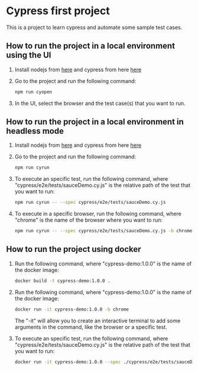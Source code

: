 # Cypress first project
This is a project to learn cypress and automate some sample test cases.

## How to run the project in a local environment using the UI
1. Install nodejs from [here](https://nodejs.org/en/download/package-manager) and cypress from here [here](https://docs.cypress.io/guides/getting-started/installing-cypress)
2. Go to the project and run the following command:

    ```bash
    npm run cyopen
    ```
3. In the UI, select the browser and the test case(s) that you want to run.

## How to run the project in a local environment in headless mode
1. Install nodejs from [here](https://nodejs.org/en/download/package-manager) and cypress from here [here](https://docs.cypress.io/guides/getting-started/installing-cypress)
2. Go to the project and run the following command:

    ```bash
    npm run cyrun
    ```
3. To execute an specific test, run the following command, where "cypress/e2e/tests/sauceDemo.cy.js" is the relative path of the test that you want to run:

    ```bash
    npm run cyrun -- --spec cypress/e2e/tests/sauceDemo.cy.js
    ```
4. To execute in a specific browser, run the following command, where "chrome" is the name of the browser where you want to run:

    ```bash
    npm run cyrun -- --spec cypress/e2e/tests/sauceDemo.cy.js -b chrome
    ```

## How to run the project using docker
1. Run the following command, where "cypress-demo:1.0.0" is the name of the docker image:

    ```bash
    docker build -t cypress-demo:1.0.0 .
    ```
2. Run the following command, where "cypress-demo:1.0.0" is the name of the docker image:

    ```bash
    docker run -it cypress-demo:1.0.0 -b chrome
    ```
    The "-it" will allow you to create an interactive terminal to add some arguments in the command, like the browser or a specific test.
3. To execute an specific test, run the following command, where "cypress/e2e/tests/sauceDemo.cy.js" is the relative path of the test that you want to run:

    ```bash
    docker run -it cypress-demo:1.0.0 --spec ./cypress/e2e/tests/sauceDemo.cy.js -b chrome
    ```